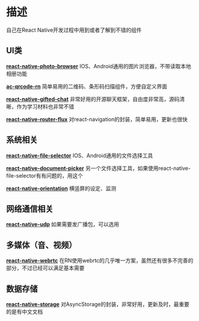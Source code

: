 # 描述 
自己在React Native开发过程中用到或者了解到不错的组件

## UI类
[**react-native-photo-browser**](https://github.com/halilb/react-native-photo-browser)
IOS、Android通用的图片浏览器，不带读取本地相册功能

[**ac-qrcode-rn**](https://github.com/youngjuning/ac-qrcode-rn)
简单易用的二维码、条形码扫描组件，方便自定义界面

[**react-native-gifted-chat**](https://github.com/FaridSafi/react-native-gifted-chat)
非常好用的开源聊天框架，自由度非常高，源码清晰，作为学习材料也非常不错

[**react-native-router-flux**](https://github.com/RNRF/react-native-router-flux)
对react-navigation的封装，简单易用，更新也很快

## 系统相关
[**react-native-file-selector**](https://github.com/prscX/react-native-file-selector)
IOS、Android通用的文件选择工具

[**react-native-document-picker**](https://github.com/Elyx0/react-native-document-picker)
另一个文件选择工具，如果使用react-native-file-selector有有问题的，用这个

[**react-native-orientation**](https://github.com/yamill/react-native-orientation)
横竖屏的设定、监测

## 网络通信相关
[**react-native-udp**](https://github.com/tradle/react-native-udp)
如果需要发广播包，可以选用

## 多媒体（音、视频）
[**react-native-webrtc**](https://github.com/oney/react-native-webrtc)
在RN使用webrtc的几乎唯一方案，虽然还有很多不完善的部分，不过已经可以满足基本需要

## 数据存储
[**react-native-storage**](https://github.com/sunnylqm/react-native-storage)
对AsyncStorage的封装，非常好用，更新及时，最重要的是有中文文档

